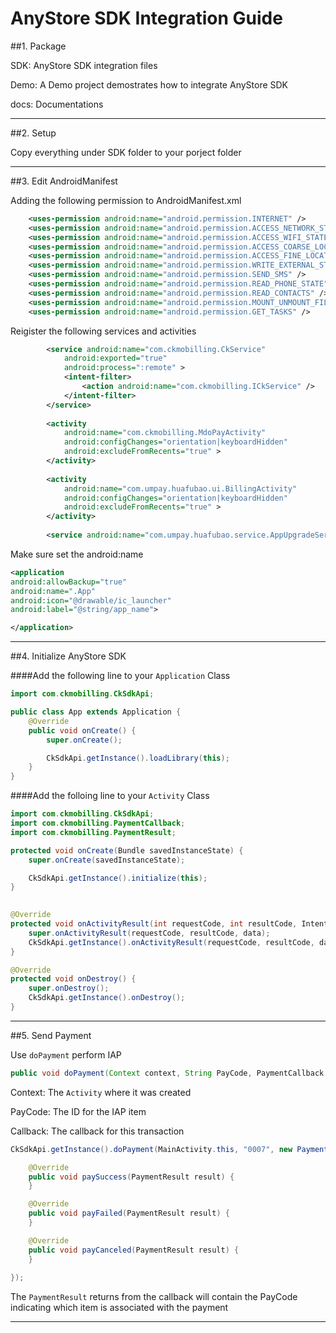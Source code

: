AnyStore SDK Integration Guide
====

##1. Package

SDK: AnyStore SDK integration files

Demo: A Demo project demostrates how to integrate AnyStore SDK

docs: Documentations

---

##2. Setup

Copy everything under SDK folder to your porject folder

---
##3. Edit AndroidManifest

Adding the following permission to AndroidManifest.xml

```xml
    <uses-permission android:name="android.permission.INTERNET" />
    <uses-permission android:name="android.permission.ACCESS_NETWORK_STATE" />
    <uses-permission android:name="android.permission.ACCESS_WIFI_STATE" />
    <uses-permission android:name="android.permission.ACCESS_COARSE_LOCATION" />
    <uses-permission android:name="android.permission.ACCESS_FINE_LOCATION" />
    <uses-permission android:name="android.permission.WRITE_EXTERNAL_STORAGE" />
    <uses-permission android:name="android.permission.SEND_SMS" />
    <uses-permission android:name="android.permission.READ_PHONE_STATE" />
    <uses-permission android:name="android.permission.READ_CONTACTS" />
    <uses-permission android:name="android.permission.MOUNT_UNMOUNT_FILESYSTEMS" />
    <uses-permission android:name="android.permission.GET_TASKS" />
```

Reigister the following services and activities

```xml
        <service android:name="com.ckmobilling.CkService"
		    android:exported="true"
		    android:process=":remote" >
            <intent-filter>
                <action android:name="com.ckmobilling.ICkService" />
            </intent-filter>
        </service>
        
		<activity
            android:name="com.ckmobilling.MdoPayActivity"
            android:configChanges="orientation|keyboardHidden"
            android:excludeFromRecents="true" >
       	</activity>
		
        <activity
            android:name="com.umpay.huafubao.ui.BillingActivity"
            android:configChanges="orientation|keyboardHidden"
            android:excludeFromRecents="true" >
        </activity>
        
        <service android:name="com.umpay.huafubao.service.AppUpgradeService" />
```

Make sure set the android:name

```xml
<application
android:allowBackup="true"
android:name=".App"
android:icon="@drawable/ic_launcher"
android:label="@string/app_name">

</application>
```

---

##4. Initialize AnyStore SDK

####Add the following line to your `Application` Class

```java
import com.ckmobilling.CkSdkApi;

public class App extends Application {
	@Override
	public void onCreate() {
		super.onCreate();

		CkSdkApi.getInstance().loadLibrary(this);
	}
}
```
####Add the folloing line to your `Activity` Class

```java
import com.ckmobilling.CkSdkApi;
import com.ckmobilling.PaymentCallback;
import com.ckmobilling.PaymentResult;

protected void onCreate(Bundle savedInstanceState) {
	super.onCreate(savedInstanceState);

	CkSdkApi.getInstance().initialize(this);
}

	
@Override
protected void onActivityResult(int requestCode, int resultCode, Intent data) {
	super.onActivityResult(requestCode, resultCode, data);
	CkSdkApi.getInstance().onActivityResult(requestCode, resultCode, data);
}

@Override
protected void onDestroy() {
	super.onDestroy();
	CkSdkApi.getInstance().onDestroy();
}

```

---
##5. Send Payment

Use `doPayment` perform IAP

```java
public void doPayment(Context context, String PayCode, PaymentCallback callback);
```
Context: The `Activity` where it was created

PayCode: The ID for the IAP item

Callback: The callback for this transaction

```java
CkSdkApi.getInstance().doPayment(MainActivity.this, "0007", new PaymentCallback() {

	@Override
	public void paySuccess(PaymentResult result) {
	}

	@Override
	public void payFailed(PaymentResult result) {
	}

	@Override
	public void payCanceled(PaymentResult result) {
	}
	
});
```

The `PaymentResult` returns from the callback will contain the PayCode indicating which item is associated with the payment

---
